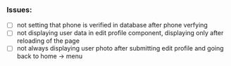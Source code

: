 ### Issues:

- [ ] not setting that phone is verified in database after phone verfying
- [ ] not displaying user data in edit profile component, displaying only after reloading of the page
- [ ] not always displaying user photo after submitting edit profile and going back to home -> menu
